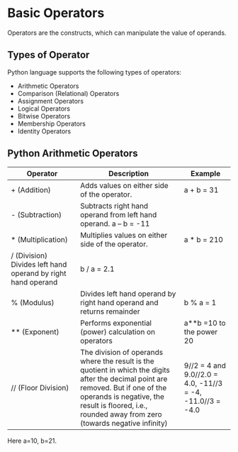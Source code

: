 # Basic Operators
Operators are the constructs, which can manipulate the value of operands. 

## Types of Operator
Python language supports the following types of operators:
* Arithmetic Operators
* Comparison (Relational) Operators
* Assignment Operators
* Logical Operators
* Bitwise Operators
* Membership Operators
* Identity Operators

## Python Arithmetic Operators

Operator | Description | Example
-------- | ----------- | ---------
+ (Addition) | Adds values on either side of the operator. | a + b = 31
- (Subtraction) | Subtracts right hand operand from left hand operand. a – b = -11
* (Multiplication) | Multiplies values on either side of the operator. | a * b = 210
/ (Division) Divides left hand operand by right hand operand | b / a = 2.1
% (Modulus) | Divides left hand operand by right hand operand and returns remainder | b % a = 1
** (Exponent) | Performs exponential (power) calculation on operators |	a**b =10 to the power 20
//	(Floor Division) | The division of operands where the result is the quotient in which the digits after the decimal point are removed. But if one of the operands is negative, the result is floored, i.e., rounded away from zero (towards negative infinity) | 9//2 = 4 and 9.0//2.0 = 4.0, -11//3 = -4, -11.0//3 = -4.0

Here a=10, b=21.

